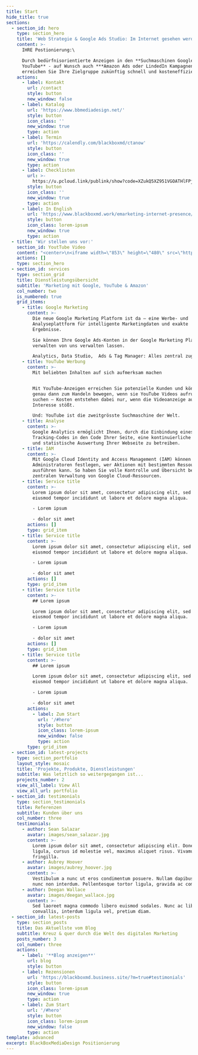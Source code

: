 ```yaml
---
title: Start
hide_title: true
sections:
  - section_id: hero
    type: section_hero
    title: 'Web Strategie & Google Ads Studio: Im Internet gesehen werden!'
    content: >-
      IHRE Postionierung:\

      Durch bedürfnisorientierte Anzeigen in den **Suchmaschinen Google &
      YouTube** - auf Wunsch auch ***Amazon Ads oder LindedIn Kampagnen*** -
      erreichen Sie Ihre Zielgruppe zukünftig schnell und kosteneffizient.
    actions:
      - label: Kontakt
        url: /contact
        style: button
        new_window: false
      - label: Katalog
        url: 'https://www.bbmediadesign.net/'
        style: button
        icon_class: ''
        new_window: true
        type: action
      - label: Termin
        url: 'https://calendly.com/blackboxmd/ctanow'
        style: button
        icon_class: ''
        new_window: true
        type: action
      - label: Checklisten
        url: >-
          https://u.pcloud.link/publink/show?code=XZukQ5XZ951VGOATHlFPjMNqWmfKA5TBfj3k
        style: button
        icon_class: ''
        new_window: true
        type: action
      - label: In English
        url: 'https://www.blackboxmd.work/emarketing-internet-presence/'
        style: button
        icon_class: lorem-ipsum
        new_window: true
        type: action
  - title: 'Wir stellen uns vor:'
    section_id: YoutTube Video
    content: "<center>\n<iframe width=\"853\" height=\"480\" src=\"https://www.youtube.com/embed/Q17qYSaB8Lk\" frameborder=\"0\" allow=\"accelerometer; autoplay; encrypted-media; gyroscope; picture-in-picture\" allowfullscreen></iframe>\n\t</center>"
    actions: []
    type: section_hero
  - section_id: services
    type: section_grid
    title: Dienstleistungsübersicht
    subtitle: 'Marketing mit Google, YouTube & Amazon'
    col_number: two
    is_numbered: true
    grid_items:
      - title: Google Marketing
        content: >-
          Die neue Google Marketing Platform ist da – eine Werbe- und
          Analyseplattform für intelligente Marketingdaten und exakte
          Ergebnisse.

          Sie können Ihre Google Ads-Konten in der Google Marketing Platform
          verwalten von uns verwalten lassen.

          Analytics, Data Studio,  Ads & Tag Manager: Alles zentral zugänglich.
      - title: YouTube Werbung
        content: >-
          Mit beliebten Inhalten auf sich aufmerksam machen


          Mit YouTube-Anzeigen erreichen Sie potenzielle Kunden und können diese
          genau dann zum Handeln bewegen, wenn sie YouTube Videos aufrufen oder
          suchen – Kosten entstehen dabei nur, wenn die Videoanzeige auf
          Interesse stößt.

          Und: YouTube ist die zweitgrösste Suchmaschine der Welt.
      - title: Analyse
        content: >-
          Google Analytics ermöglicht Ihnen, durch die Einbindung eines
          Tracking-Codes in den Code Ihrer Seite, eine kontinuierliche Analyse
          und statistische Auswertung Ihrer Webseite zu betreiben.
      - title: IAM
        content: >-
          Mit Google Cloud Identity and Access Management (IAM) können
          Administratoren festlegen, wer Aktionen mit bestimmten Ressourcen
          ausführen kann. So haben Sie volle Kontrolle und Übersicht bei der
          zentralen Verwaltung von Google Cloud-Ressourcen.
      - title: Service title
        content: >-
          Lorem ipsum dolor sit amet, consectetur adipiscing elit, sed do
          eiusmod tempor incididunt ut labore et dolore magna aliqua.

          - Lorem ipsum

          - dolor sit amet
        actions: []
        type: grid_item
      - title: Service title
        content: >-
          Lorem ipsum dolor sit amet, consectetur adipiscing elit, sed do
          eiusmod tempor incididunt ut labore et dolore magna aliqua.

          - Lorem ipsum

          - dolor sit amet
        actions: []
        type: grid_item
      - title: Service title
        content: >-
          ## Lorem ipsum

          Lorem ipsum dolor sit amet, consectetur adipiscing elit, sed do
          eiusmod tempor incididunt ut labore et dolore magna aliqua.

          - Lorem ipsum

          - dolor sit amet
        actions: []
        type: grid_item
      - title: Service title
        content: >-
          ## Lorem ipsum

          Lorem ipsum dolor sit amet, consectetur adipiscing elit, sed do
          eiusmod tempor incididunt ut labore et dolore magna aliqua.

          - Lorem ipsum

          - dolor sit amet
        actions:
          - label: Zum Start
            url: '/#hero'
            style: button
            icon_class: lorem-ipsum
            new_window: false
            type: action
        type: grid_item
  - section_id: latest-projects
    type: section_portfolio
    layout_style: mosaic
    title: 'Projekte, Produkte, Dienstleistungen'
    subtitle: Was letztlich so weitergegangen ist...
    projects_number: 2
    view_all_label: View All
    view_all_url: portfolio
  - section_id: testimonials
    type: section_testimonials
    title: Referenzen
    subtitle: Kunden über uns
    col_number: three
    testimonials:
      - author: Sean Salazar
        avatar: images/sean_salazar.jpg
        content: >-
          Lorem ipsum dolor sit amet, consectetur adipiscing elit. Donec nisl
          ligula, cursus id molestie vel, maximus aliquet risus. Vivamus in nibh
          fringilla.
      - author: Aubrey Hoover
        avatar: images/aubrey_hoover.jpg
        content: >-
          Vestibulum a nunc ut eros condimentum posuere. Nullam dapibus quis
          nunc non interdum. Pellentesque tortor ligula, gravida ac commodo eu.
      - author: Deegan Wallace
        avatar: images/deegan_wallace.jpg
        content: >-
          Sed laoreet magna commodo libero euismod sodales. Nunc ac libero
          convallis, interdum ligula vel, pretium diam.
  - section_id: latest-posts
    type: section_posts
    title: Das Aktuellste vom Blog
    subtitle: Kreuz & quer durch die Welt des digitalen Marketing
    posts_number: 3
    col_number: three
    actions:
      - label: '**Blog anzeigen**'
        url: blog
        style: button
      - label: Rezensionen
        url: 'https://blackboxmd.business.site/?m=true#testimonials'
        style: button
        icon_class: lorem-ipsum
        new_window: true
        type: action
      - label: Zum Start
        url: '/#hero'
        style: button
        icon_class: lorem-ipsum
        new_window: false
        type: action
template: advanced
excerpt: BlackBoxMediaDesign Positionierung
---
```

